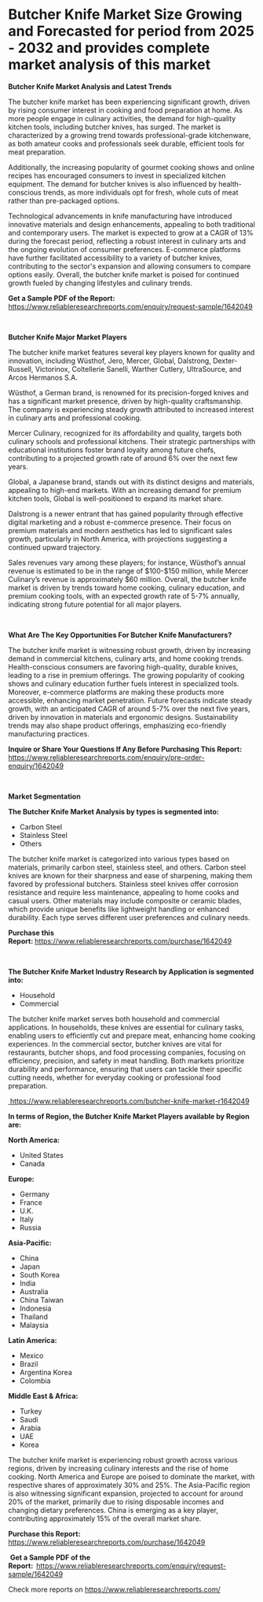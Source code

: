 <p><h1>Butcher Knife Market Size Growing and Forecasted for period from 2025 - 2032 and provides complete market analysis of this market</h1></p><p><strong>Butcher Knife Market Analysis and Latest Trends</strong></p>
<p><p>The butcher knife market has been experiencing significant growth, driven by rising consumer interest in cooking and food preparation at home. As more people engage in culinary activities, the demand for high-quality kitchen tools, including butcher knives, has surged. The market is characterized by a growing trend towards professional-grade kitchenware, as both amateur cooks and professionals seek durable, efficient tools for meat preparation.</p><p>Additionally, the increasing popularity of gourmet cooking shows and online recipes has encouraged consumers to invest in specialized kitchen equipment. The demand for butcher knives is also influenced by health-conscious trends, as more individuals opt for fresh, whole cuts of meat rather than pre-packaged options.</p><p>Technological advancements in knife manufacturing have introduced innovative materials and design enhancements, appealing to both traditional and contemporary users. The market is expected to grow at a CAGR of 13% during the forecast period, reflecting a robust interest in culinary arts and the ongoing evolution of consumer preferences. E-commerce platforms have further facilitated accessibility to a variety of butcher knives, contributing to the sector's expansion and allowing consumers to compare options easily. Overall, the butcher knife market is poised for continued growth fueled by changing lifestyles and culinary trends.</p></p>
<p><strong>Get a Sample PDF of the Report:&nbsp;</strong> <a href="https://www.reliableresearchreports.com/enquiry/request-sample/1642049?utm_campaign=2141&utm_medium=2&utm_source=Github&utm_content=ia&utm_term=09022025&utm_id=butcher-knife">https://www.reliableresearchreports.com/enquiry/request-sample/1642049</a></p>
<p>&nbsp;</p>
<p><strong>Butcher Knife Major Market Players</strong></p>
<p><p>The butcher knife market features several key players known for quality and innovation, including Wüsthof, Jero, Mercer, Global, Dalstrong, Dexter-Russell, Victorinox, Coltellerie Sanelli, Warther Cutlery, UltraSource, and Arcos Hermanos S.A. </p><p>Wüsthof, a German brand, is renowned for its precision-forged knives and has a significant market presence, driven by high-quality craftsmanship. The company is experiencing steady growth attributed to increased interest in culinary arts and professional cooking. </p><p>Mercer Culinary, recognized for its affordability and quality, targets both culinary schools and professional kitchens. Their strategic partnerships with educational institutions foster brand loyalty among future chefs, contributing to a projected growth rate of around 6% over the next few years. </p><p>Global, a Japanese brand, stands out with its distinct designs and materials, appealing to high-end markets. With an increasing demand for premium kitchen tools, Global is well-positioned to expand its market share. </p><p>Dalstrong is a newer entrant that has gained popularity through effective digital marketing and a robust e-commerce presence. Their focus on premium materials and modern aesthetics has led to significant sales growth, particularly in North America, with projections suggesting a continued upward trajectory.</p><p>Sales revenues vary among these players; for instance, Wüsthof’s annual revenue is estimated to be in the range of $100-$150 million, while Mercer Culinary’s revenue is approximately $60 million. Overall, the butcher knife market is driven by trends toward home cooking, culinary education, and premium cooking tools, with an expected growth rate of 5-7% annually, indicating strong future potential for all major players.</p></p>
<p>&nbsp;</p>
<p><strong>What Are The Key Opportunities For Butcher Knife Manufacturers?</strong></p>
<p><p>The butcher knife market is witnessing robust growth, driven by increasing demand in commercial kitchens, culinary arts, and home cooking trends. Health-conscious consumers are favoring high-quality, durable knives, leading to a rise in premium offerings. The growing popularity of cooking shows and culinary education further fuels interest in specialized tools. Moreover, e-commerce platforms are making these products more accessible, enhancing market penetration. Future forecasts indicate steady growth, with an anticipated CAGR of around 5-7% over the next five years, driven by innovation in materials and ergonomic designs. Sustainability trends may also shape product offerings, emphasizing eco-friendly manufacturing practices.</p></p>
<p><strong>Inquire or Share Your Questions If Any Before Purchasing This Report:</strong> <a href="https://www.reliableresearchreports.com/enquiry/pre-order-enquiry/1642049?utm_campaign=2141&utm_medium=2&utm_source=Github&utm_content=ia&utm_term=09022025&utm_id=butcher-knife">https://www.reliableresearchreports.com/enquiry/pre-order-enquiry/1642049</a></p>
<p>&nbsp;</p>
<p><strong>Market Segmentation</strong></p>
<p><strong>The Butcher Knife Market Analysis by types is segmented into:</strong></p>
<p><ul><li>Carbon Steel</li><li>Stainless Steel</li><li>Others</li></ul></p>
<p><p>The butcher knife market is categorized into various types based on materials, primarily carbon steel, stainless steel, and others. Carbon steel knives are known for their sharpness and ease of sharpening, making them favored by professional butchers. Stainless steel knives offer corrosion resistance and require less maintenance, appealing to home cooks and casual users. Other materials may include composite or ceramic blades, which provide unique benefits like lightweight handling or enhanced durability. Each type serves different user preferences and culinary needs.</p></p>
<p><strong>Purchase this Report:&nbsp;</strong><a href="https://www.reliableresearchreports.com/purchase/1642049?utm_campaign=2141&utm_medium=2&utm_source=Github&utm_content=ia&utm_term=09022025&utm_id=butcher-knife">https://www.reliableresearchreports.com/purchase/1642049</a></p>
<p>&nbsp;</p>
<p><strong>The Butcher Knife Market Industry Research by Application is segmented into:</strong></p>
<p><ul><li>Household</li><li>Commercial</li></ul></p>
<p><p>The butcher knife market serves both household and commercial applications. In households, these knives are essential for culinary tasks, enabling users to efficiently cut and prepare meat, enhancing home cooking experiences. In the commercial sector, butcher knives are vital for restaurants, butcher shops, and food processing companies, focusing on efficiency, precision, and safety in meat handling. Both markets prioritize durability and performance, ensuring that users can tackle their specific cutting needs, whether for everyday cooking or professional food preparation.</p></p>
<p><a href="https://www.reliableresearchreports.com/butcher-knife-market-r1642049?utm_campaign=2141&utm_medium=2&utm_source=Github&utm_content=ia&utm_term=09022025&utm_id=butcher-knife">&nbsp;https://www.reliableresearchreports.com/butcher-knife-market-r1642049</a></p>
<p><strong>In terms of Region, the Butcher Knife Market Players available by Region are:</strong></p>
<p>
    <p> <strong> North America: </strong>
        <ul>
            <li>United States</li>
            <li>Canada</li>
        </ul>
        </p> 
    <p> <strong> Europe: </strong>
        <ul>
            <li>Germany</li>
            <li>France</li>
            <li>U.K.</li>
            <li>Italy</li>
            <li>Russia</li>
        </ul>
        </p> 
    <p> <strong> Asia-Pacific: </strong>
        <ul>
            <li>China</li>
            <li>Japan</li>
            <li>South Korea</li>
            <li>India</li>
            <li>Australia</li>
            <li>China Taiwan</li>
            <li>Indonesia</li>
            <li>Thailand</li>
            <li>Malaysia</li>
        </ul>
        </p> 
    <p> <strong> Latin America: </strong>
        <ul>
            <li>Mexico</li>
            <li>Brazil</li>
            <li>Argentina Korea</li>
            <li>Colombia</li>
        </ul>
        </p> 
    <p> <strong> Middle East & Africa: </strong>
        <ul>
            <li>Turkey</li>
            <li>Saudi</li>
            <li>Arabia</li>
            <li>UAE</li>
            <li>Korea</li>
        </ul>
    </p>
    </p>
<p><p>The butcher knife market is experiencing robust growth across various regions, driven by increasing culinary interests and the rise of home cooking. North America and Europe are poised to dominate the market, with respective shares of approximately 30% and 25%. The Asia-Pacific region is also witnessing significant expansion, projected to account for around 20% of the market, primarily due to rising disposable incomes and changing dietary preferences. China is emerging as a key player, contributing approximately 15% of the overall market share.</p></p>
<p><strong>Purchase this Report: </strong><a href="https://www.reliableresearchreports.com/purchase/1642049?utm_campaign=2141&utm_medium=2&utm_source=Github&utm_content=ia&utm_term=09022025&utm_id=butcher-knife">https://www.reliableresearchreports.com/purchase/1642049</a></p>
<p>&nbsp;<strong>Get a Sample PDF of the Report:&nbsp;&nbsp;</strong><a href="https://www.reliableresearchreports.com/enquiry/request-sample/1642049?utm_campaign=2141&utm_medium=2&utm_source=Github&utm_content=ia&utm_term=09022025&utm_id=butcher-knife">https://www.reliableresearchreports.com/enquiry/request-sample/1642049</a></p>
<p><strong></strong></p>
<p>Check more reports on <a href="https://www.reliableresearchreports.com/?utm_campaign=2141&utm_medium=2&utm_source=Github&utm_content=ia&utm_term=09022025&utm_id=butcher-knife">https://www.reliableresearchreports.com/</a></p>